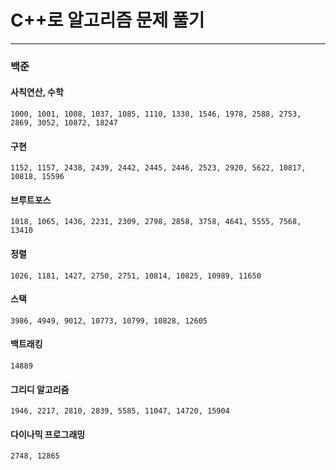 # C++로 알고리즘 문제 풀기

---

### 백준

#### 사칙연산, 수학

```
1000, 1001, 1008, 1037, 1085, 1110, 1330, 1546, 1978, 2588, 2753, 2869, 3052, 10872, 18247
```

#### 구현

```
1152, 1157, 2438, 2439, 2442, 2445, 2446, 2523, 2920, 5622, 10817, 10818, 15596
```

#### 브루트포스

```
1018, 1065, 1436, 2231, 2309, 2798, 2858, 3758, 4641, 5555, 7568, 13410
```

#### 정렬

```
1026, 1181, 1427, 2750, 2751, 10814, 10825, 10989, 11650
```

#### 스택

```
3986, 4949, 9012, 10773, 10799, 10828, 12605
```

#### 백트래킹

```
14889
```

#### 그리디 알고리즘

```
1946, 2217, 2810, 2839, 5585, 11047, 14720, 15904
```

#### 다이나믹 프로그래밍

```
2748, 12865
```
